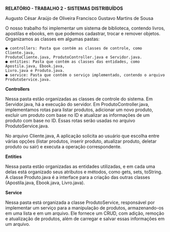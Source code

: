**RELATÓRIO - TRABALHO 2 - SISTEMAS DISTRIBUÍDOS**

Augusto César Araújo de Oliveira
Francisco Gustavo Martins de Sousa

O nosso trabalho foi implementar um sistema de biblioteca, contendo livros, apostilas e
ebooks, em que podemos cadastrar, trocar e remover objetos. Organizamos as classes em
algumas pastas:

    ● controllers: Pasta que contém as classes de controle, como Cliente.java,
    ProdutoCliente.java, ProdutoController.java e Servidor.java.
    ● entities: Pasta que contém as classes das entidades, como Apostila.java, Ebook.java,
    Livro.java e Produto.java.
    ● service: Pasta que contém o serviço implementado, contendo o arquivo ProdutoService.java.
    
**Controllers**

Nessa pasta estão organizadas as classes de controle do sistema. Em Servidor.java, há a
execução do servidor. Em ProdutoController.java, implementamos rotas para listar produtos,
adicionar um novo produto, excluir um produto com base no ID e atualizar as informações de
um produto com base no ID. Essas rotas serão usadas no arquivo ProdutoService.java. 

No arquivo Cliente.java, A aplicação solicita ao usuário que escolha entre várias opções (listar produtos, inserir produto, atualizar produto, deletar produto ou sair) e executa a operação correspondente.

**Entities**

Nessa pasta estão organizadas as entidades utilizadas, e em cada uma delas está organizado
seus atributos e métodos, como gets, sets, toString. A classe Produto.java é a interface para a criação das outras classes (Apostila.java, Ebook.java, Livro.java).

**Service** 

Nessa pasta está organizada a classe ProdutoService, responsável por implementar um serviço para a manipulação de produtos, armazenando-os em uma lista e em um arquivo. Ele fornece um CRUD, com adição, remoção e atualização de produtos, além de carregar e salvar essas informações em um arquivo.